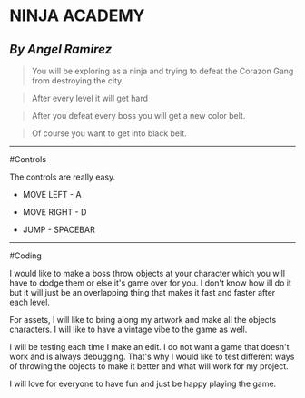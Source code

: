 # NINJA ACADEMY
## _By Angel Ramirez_

> You will be exploring as a ninja and trying to defeat the Corazon Gang from
destroying the city.

> After every level it will get hard

> After you defeat every boss you will get a new color belt.

> Of course you want to get into black belt.

---

#Controls

The controls are really easy.

- MOVE LEFT - A

- MOVE RIGHT - D

- JUMP - SPACEBAR

---

#Coding

I would like to make a boss throw objects at your character which you will have
to dodge them or else it's game over for you. I don't know how ill do it but it
will just be an overlapping thing that makes it fast and faster after each level.

For assets, I will like to bring along my artwork and make all the objects
characters. I will like to have a vintage vibe to the game as well.

I will be testing each time I make an edit. I do not want a game that doesn't
work and is always debugging. That's why I would like to test different ways of throwing the objects to make it better and what will work for my project.

I will love for everyone to have fun and just be happy playing the game.
